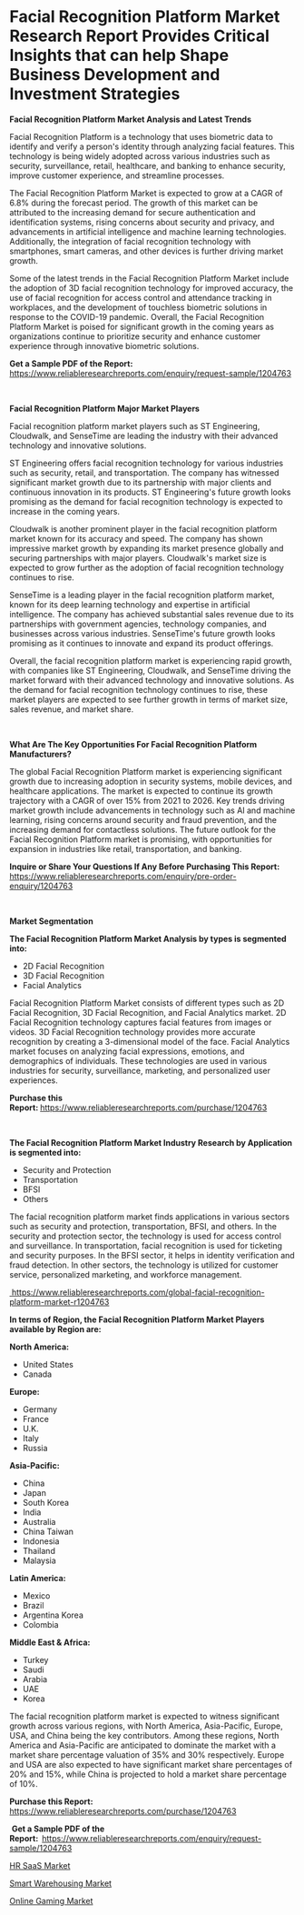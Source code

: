 <p><h1>Facial Recognition Platform Market Research Report Provides Critical Insights that can help Shape Business Development and Investment Strategies</h1></p><p><strong>Facial Recognition Platform Market Analysis and Latest Trends</strong></p>
<p><p>Facial Recognition Platform is a technology that uses biometric data to identify and verify a person's identity through analyzing facial features. This technology is being widely adopted across various industries such as security, surveillance, retail, healthcare, and banking to enhance security, improve customer experience, and streamline processes.</p><p>The Facial Recognition Platform Market is expected to grow at a CAGR of 6.8% during the forecast period. The growth of this market can be attributed to the increasing demand for secure authentication and identification systems, rising concerns about security and privacy, and advancements in artificial intelligence and machine learning technologies. Additionally, the integration of facial recognition technology with smartphones, smart cameras, and other devices is further driving market growth.</p><p>Some of the latest trends in the Facial Recognition Platform Market include the adoption of 3D facial recognition technology for improved accuracy, the use of facial recognition for access control and attendance tracking in workplaces, and the development of touchless biometric solutions in response to the COVID-19 pandemic. Overall, the Facial Recognition Platform Market is poised for significant growth in the coming years as organizations continue to prioritize security and enhance customer experience through innovative biometric solutions.</p></p>
<p><strong>Get a Sample PDF of the Report:&nbsp;</strong> <a href="https://www.reliableresearchreports.com/enquiry/request-sample/1204763">https://www.reliableresearchreports.com/enquiry/request-sample/1204763</a></p>
<p>&nbsp;</p>
<p><strong>Facial Recognition Platform Major Market Players</strong></p>
<p><p>Facial recognition platform market players such as ST Engineering, Cloudwalk, and SenseTime are leading the industry with their advanced technology and innovative solutions. </p><p>ST Engineering offers facial recognition technology for various industries such as security, retail, and transportation. The company has witnessed significant market growth due to its partnership with major clients and continuous innovation in its products. ST Engineering's future growth looks promising as the demand for facial recognition technology is expected to increase in the coming years.</p><p>Cloudwalk is another prominent player in the facial recognition platform market known for its accuracy and speed. The company has shown impressive market growth by expanding its market presence globally and securing partnerships with major players. Cloudwalk's market size is expected to grow further as the adoption of facial recognition technology continues to rise.</p><p>SenseTime is a leading player in the facial recognition platform market, known for its deep learning technology and expertise in artificial intelligence. The company has achieved substantial sales revenue due to its partnerships with government agencies, technology companies, and businesses across various industries. SenseTime's future growth looks promising as it continues to innovate and expand its product offerings.</p><p>Overall, the facial recognition platform market is experiencing rapid growth, with companies like ST Engineering, Cloudwalk, and SenseTime driving the market forward with their advanced technology and innovative solutions. As the demand for facial recognition technology continues to rise, these market players are expected to see further growth in terms of market size, sales revenue, and market share.</p></p>
<p>&nbsp;</p>
<p><strong>What Are The Key Opportunities For Facial Recognition Platform Manufacturers?</strong></p>
<p><p>The global Facial Recognition Platform market is experiencing significant growth due to increasing adoption in security systems, mobile devices, and healthcare applications. The market is expected to continue its growth trajectory with a CAGR of over 15% from 2021 to 2026. Key trends driving market growth include advancements in technology such as AI and machine learning, rising concerns around security and fraud prevention, and the increasing demand for contactless solutions. The future outlook for the Facial Recognition Platform market is promising, with opportunities for expansion in industries like retail, transportation, and banking.</p></p>
<p><strong>Inquire or Share Your Questions If Any Before Purchasing This Report:</strong> <a href="https://www.reliableresearchreports.com/enquiry/pre-order-enquiry/1204763">https://www.reliableresearchreports.com/enquiry/pre-order-enquiry/1204763</a></p>
<p>&nbsp;</p>
<p><strong>Market Segmentation</strong></p>
<p><strong>The Facial Recognition Platform Market Analysis by types is segmented into:</strong></p>
<p><ul><li>2D Facial Recognition</li><li>3D Facial Recognition</li><li>Facial Analytics</li></ul></p>
<p><p>Facial Recognition Platform Market consists of different types such as 2D Facial Recognition, 3D Facial Recognition, and Facial Analytics market. 2D Facial Recognition technology captures facial features from images or videos. 3D Facial Recognition technology provides more accurate recognition by creating a 3-dimensional model of the face. Facial Analytics market focuses on analyzing facial expressions, emotions, and demographics of individuals. These technologies are used in various industries for security, surveillance, marketing, and personalized user experiences.</p></p>
<p><strong>Purchase this Report:&nbsp;</strong><a href="https://www.reliableresearchreports.com/purchase/1204763">https://www.reliableresearchreports.com/purchase/1204763</a></p>
<p>&nbsp;</p>
<p><strong>The Facial Recognition Platform Market Industry Research by Application is segmented into:</strong></p>
<p><ul><li>Security and Protection</li><li>Transportation</li><li>BFSI</li><li>Others</li></ul></p>
<p><p>The facial recognition platform market finds applications in various sectors such as security and protection, transportation, BFSI, and others. In the security and protection sector, the technology is used for access control and surveillance. In transportation, facial recognition is used for ticketing and security purposes. In the BFSI sector, it helps in identity verification and fraud detection. In other sectors, the technology is utilized for customer service, personalized marketing, and workforce management.</p></p>
<p><a href="https://www.reliableresearchreports.com/global-facial-recognition-platform-market-r1204763">&nbsp;https://www.reliableresearchreports.com/global-facial-recognition-platform-market-r1204763</a></p>
<p><strong>In terms of Region, the Facial Recognition Platform Market Players available by Region are:</strong></p>
<p>
    <p> <strong> North America: </strong>
        <ul>
            <li>United States</li>
            <li>Canada</li>
        </ul>
        </p> 
    <p> <strong> Europe: </strong>
        <ul>
            <li>Germany</li>
            <li>France</li>
            <li>U.K.</li>
            <li>Italy</li>
            <li>Russia</li>
        </ul>
        </p> 
    <p> <strong> Asia-Pacific: </strong>
        <ul>
            <li>China</li>
            <li>Japan</li>
            <li>South Korea</li>
            <li>India</li>
            <li>Australia</li>
            <li>China Taiwan</li>
            <li>Indonesia</li>
            <li>Thailand</li>
            <li>Malaysia</li>
        </ul>
        </p> 
    <p> <strong> Latin America: </strong>
        <ul>
            <li>Mexico</li>
            <li>Brazil</li>
            <li>Argentina Korea</li>
            <li>Colombia</li>
        </ul>
        </p> 
    <p> <strong> Middle East & Africa: </strong>
        <ul>
            <li>Turkey</li>
            <li>Saudi</li>
            <li>Arabia</li>
            <li>UAE</li>
            <li>Korea</li>
        </ul>
    </p>
    </p>
<p><p>The facial recognition platform market is expected to witness significant growth across various regions, with North America, Asia-Pacific, Europe, USA, and China being the key contributors. Among these regions, North America and Asia-Pacific are anticipated to dominate the market with a market share percentage valuation of 35% and 30% respectively. Europe and USA are also expected to have significant market share percentages of 20% and 15%, while China is projected to hold a market share percentage of 10%.</p></p>
<p><strong>Purchase this Report: </strong><a href="https://www.reliableresearchreports.com/purchase/1204763">https://www.reliableresearchreports.com/purchase/1204763</a></p>
<p>&nbsp;<strong>Get a Sample PDF of the Report:&nbsp;&nbsp;</strong><a href="https://www.reliableresearchreports.com/enquiry/request-sample/1204763">https://www.reliableresearchreports.com/enquiry/request-sample/1204763</a></p>
<p><strong></strong></p>
<p><p><a href="https://github.com/singletonthaxterkelliehr2df/Market-Research-Report-List-2/blob/main/hr-saas-market.md">HR SaaS Market</a></p><p><a href="https://github.com/kufem1/Market-Research-Report-List-2/blob/main/smart-warehousing-market.md">Smart Warehousing Market</a></p><p><a href="https://github.com/SashaBeier2023/Market-Research-Report-List-1/blob/main/online-gaming-market.md">Online Gaming Market</a></p></p>